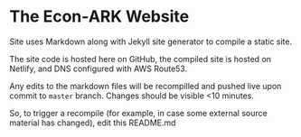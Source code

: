 # The Econ-ARK Website

Site uses Markdown along with Jekyll site generator to compile a static site.

The site code is hosted here on GitHub, the compiled site is hosted on Netlify, and DNS configured with AWS Route53.

Any edits to the markdown files will be recompilled and pushed live upon commit to `master` branch. Changes should be visible <10 minutes.

So, to trigger a recompile (for example, in case some external source material has changed), edit this README.md
